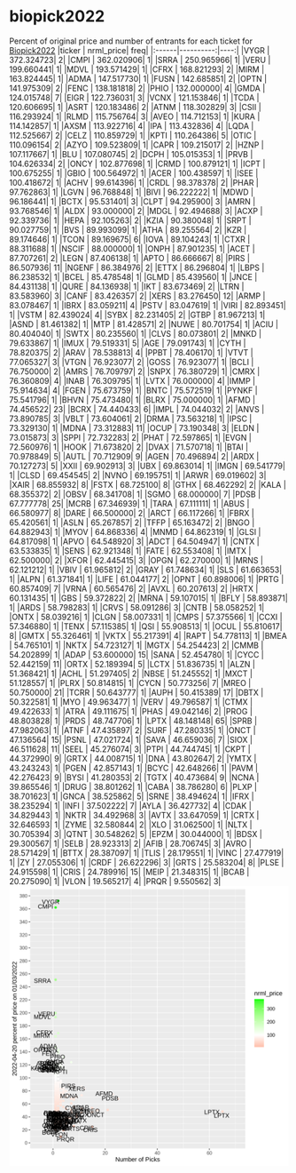 # biopick2022
Percent of original price and number of entrants for each ticket for [Biopick2022](https://twitter.com/hashtag/Biopick2022)
|ticker | nrml_price| freq|
|:------|----------:|----:|
|VYGR   | 372.324723|    2|
|CMPI   | 362.020906|    1|
|SRRA   | 250.965966|    1|
|VERU   | 199.660441|    1|
|MDVL   | 193.571429|    1|
|CFRX   | 168.821293|    2|
|MIRM   | 163.824445|    1|
|ADMA   | 147.517730|    1|
|FUSN   | 142.685851|    2|
|OPTN   | 141.975309|    2|
|FENC   | 138.181818|    2|
|PHIO   | 132.000000|    4|
|GMDA   | 124.015748|    7|
|EIGR   | 122.736031|    3|
|VCNX   | 121.153846|    1|
|TCDA   | 120.606695|    1|
|ASRT   | 120.183486|    2|
|ATNM   | 118.302829|    3|
|CSII   | 116.293924|    1|
|RLMD   | 115.756764|    3|
|AVEO   | 114.712153|    1|
|KURA   | 114.142857|    1|
|AXSM   | 113.922716|    4|
|IPA    | 113.432836|    4|
|LQDA   | 112.525667|    2|
|CELZ   | 110.859729|    1|
|KPTI   | 110.264386|    5|
|OTIC   | 110.096154|    2|
|AZYO   | 109.523809|    1|
|CAPR   | 109.215017|    2|
|HZNP   | 107.117667|    1|
|BLU    | 107.080745|    2|
|DCPH   | 105.015353|    1|
|PRVB   | 104.626334|    2|
|ONCY   | 102.877698|    1|
|CRMD   | 100.879121|    1|
|ICPT   | 100.675255|    1|
|GBIO   | 100.564972|    1|
|ACER   | 100.438597|    1|
|ISEE   | 100.418672|    1|
|ACHV   |  99.614396|    1|
|CRDL   |  98.378378|    2|
|PHAR   |  97.762863|    1|
|LGVN   |  96.768848|    1|
|BIVI   |  96.222222|    1|
|MDWD   |  96.186441|    1|
|BCTX   |  95.531401|    3|
|CLPT   |  94.295900|    3|
|AMRN   |  93.768546|    1|
|ALDX   |  93.000000|    2|
|MDGL   |  92.494688|    3|
|ACXP   |  92.339736|    1|
|HEPA   |  92.105263|    2|
|KZIA   |  90.380048|    1|
|SRPT   |  90.027759|    1|
|BVS    |  89.993099|    1|
|ATHA   |  89.255564|    2|
|KZR    |  89.174646|    1|
|TCON   |  89.169675|    6|
|IOVA   |  89.104243|    1|
|CTXR   |  88.311688|    1|
|NSCIF  |  88.000000|    1|
|ONPH   |  87.901235|    1|
|ACET   |  87.707261|    2|
|LEGN   |  87.406138|    1|
|APTO   |  86.666667|    8|
|PIRS   |  86.507936|   11|
|NGENF  |  86.384976|    2|
|ETTX   |  86.296804|    1|
|LBPS   |  86.238532|    1|
|BCEL   |  85.478548|    1|
|GLMD   |  85.439560|    1|
|JNCE   |  84.431138|    1|
|QURE   |  84.136938|    1|
|IKT    |  83.673469|    2|
|LTRN   |  83.583960|    3|
|CANF   |  83.426357|    2|
|XERS   |  83.276450|   12|
|ARMP   |  83.078467|    1|
|IBRX   |  83.059211|    4|
|PSTV   |  83.047619|    1|
|VIRI   |  82.893451|    1|
|VSTM   |  82.439024|    4|
|SYBX   |  82.231405|    2|
|GTBP   |  81.967213|    1|
|ASND   |  81.461382|    1|
|MTP    |  81.428571|    2|
|NUWE   |  80.701754|    1|
|ACIU   |  80.404040|    1|
|SWTX   |  80.235560|    1|
|CLVS   |  80.073801|    2|
|MNKD   |  79.633867|    1|
|IMUX   |  79.519331|    5|
|AGE    |  79.091743|    1|
|CYTH   |  78.820375|    2|
|ARAV   |  78.538813|    4|
|PPBT   |  78.406170|    1|
|VTVT   |  77.065327|    3|
|VTGN   |  76.923077|    2|
|GOSS   |  76.923077|    1|
|BCLI   |  76.750000|    2|
|AMRS   |  76.709797|    2|
|SNPX   |  76.380729|    1|
|CMRX   |  76.360809|    4|
|INAB   |  76.309795|    1|
|LVTX   |  76.000000|    4|
|IMMP   |  75.914634|    4|
|FGEN   |  75.673759|    1|
|BNTC   |  75.572519|    1|
|PYNKF  |  75.541796|    1|
|BHVN   |  75.473480|    1|
|BLRX   |  75.000000|    1|
|AFMD   |  74.456522|   23|
|BCRX   |  74.440433|    6|
|IMPL   |  74.044032|    2|
|ANVS   |  73.890785|    3|
|VBLT   |  73.604061|    2|
|DRMA   |  73.563218|    1|
|IPSC   |  73.329130|    1|
|MDNA   |  73.312883|   11|
|OCUP   |  73.190348|    3|
|ELDN   |  73.015873|    3|
|SPPI   |  72.732283|    2|
|PHAT   |  72.597865|    1|
|EVGN   |  72.560976|    1|
|HOOK   |  71.673820|    2|
|DVAX   |  71.570718|    1|
|BTAI   |  70.978849|    5|
|AUTL   |  70.712909|    9|
|AGEN   |  70.496894|    2|
|ARDX   |  70.127273|    5|
|XXII   |  69.902913|    3|
|UBX    |  69.863014|    1|
|IMGN   |  69.541779|    1|
|CLSD   |  69.454545|    2|
|NVNO   |  69.195751|    1|
|ARWR   |  69.019602|    3|
|XAIR   |  68.855932|    8|
|FSTX   |  68.725100|    8|
|GTHX   |  68.462292|    2|
|KALA   |  68.355372|    2|
|OBSV   |  68.341708|    1|
|SGMO   |  68.000000|    7|
|PDSB   |  67.777778|   25|
|MCRB   |  67.346939|    1|
|TARA   |  67.111111|    1|
|ABUS   |  66.580977|    8|
|DARE   |  66.500000|    2|
|ARCT   |  66.117266|    1|
|FBRX   |  65.420561|    1|
|ASLN   |  65.267857|    2|
|TFFP   |  65.163472|    2|
|BNGO   |  64.882943|    1|
|MYOV   |  64.868336|    4|
|MNMD   |  64.862319|    1|
|GLSI   |  64.817098|    1|
|APVO   |  64.548920|    3|
|ADCT   |  64.504947|    1|
|CNTX   |  63.533835|    1|
|SENS   |  62.921348|    1|
|FATE   |  62.553408|    1|
|IMTX   |  62.500000|    2|
|XFOR   |  62.445415|    3|
|OPGN   |  62.270000|    1|
|MRNS   |  62.121212|    1|
|VBIV   |  61.965812|    2|
|GRAY   |  61.748634|    1|
|SLS    |  61.663653|    1|
|ALPN   |  61.371841|    1|
|LIFE   |  61.044177|    2|
|OPNT   |  60.898006|    1|
|PRTG   |  60.857409|    7|
|VRNA   |  60.565476|    2|
|AVXL   |  60.207613|    2|
|HRTX   |  60.131435|    1|
|GBS    |  59.372822|    2|
|MRNA   |  59.107015|    1|
|BFLY   |  58.893871|    1|
|ARDS   |  58.798283|    1|
|CRVS   |  58.091286|    3|
|CNTB   |  58.058252|    1|
|ONTX   |  58.039216|    1|
|CLGN   |  58.007331|    1|
|CMPS   |  57.375566|    1|
|CCXI   |  57.346880|    1|
|TENX   |  57.115385|    1|
|QSI    |  55.908513|    1|
|OCUL   |  55.810617|    8|
|GMTX   |  55.326461|    1|
|VKTX   |  55.217391|    4|
|RAPT   |  54.778113|    1|
|BMEA   |  54.765101|    1|
|NKTX   |  54.723127|    1|
|MGTX   |  54.254423|    2|
|CMMB   |  54.202899|    1|
|ADAP   |  53.600000|   15|
|SANA   |  52.454780|    1|
|CYCC   |  52.442159|   11|
|ORTX   |  52.189394|    5|
|LCTX   |  51.836735|    1|
|ALZN   |  51.368421|    1|
|ACHL   |  51.297405|    2|
|NBSE   |  51.245552|    1|
|MXCT   |  51.128557|    1|
|PLRX   |  50.814815|    1|
|CYCN   |  50.773256|    7|
|MREO   |  50.750000|   21|
|TCRR   |  50.643777|    1|
|AUPH   |  50.415389|   17|
|DBTX   |  50.322581|    1|
|MYO    |  49.963477|    1|
|VERV   |  49.796587|    1|
|CTMX   |  49.422633|    1|
|ATRA   |  49.111675|    1|
|PHAS   |  49.042146|    2|
|PROG   |  48.803828|    1|
|PRDS   |  48.747706|    1|
|LPTX   |  48.148148|   65|
|SPRB   |  47.982063|    1|
|ATNF   |  47.435897|    2|
|SURF   |  47.280335|    1|
|ONCT   |  47.136564|   15|
|PSNL   |  47.021724|    1|
|SAVA   |  46.659036|    7|
|SIOX   |  46.511628|   11|
|SEEL   |  45.276074|    3|
|PTPI   |  44.744745|    1|
|CKPT   |  44.372990|    9|
|GRTX   |  44.008715|    1|
|DNA    |  43.802647|    2|
|YMTX   |  43.243243|    1|
|PGEN   |  42.857143|    1|
|BCYC   |  42.648266|    1|
|PAVM   |  42.276423|    9|
|BYSI   |  41.280353|    2|
|TGTX   |  40.473684|    9|
|NCNA   |  39.865546|    1|
|DRUG   |  38.801262|    1|
|CABA   |  38.786280|    6|
|PLXP   |  38.701623|    1|
|GNCA   |  38.525862|    5|
|SRNE   |  38.494624|    1|
|IFRX   |  38.235294|    1|
|INFI   |  37.502222|    7|
|AYLA   |  36.427732|    4|
|CDAK   |  34.829443|    1|
|NKTR   |  34.492968|    3|
|AVTX   |  33.647059|    1|
|CRTX   |  32.646593|    1|
|ZYME   |  32.580844|    2|
|XLO    |  31.062500|    1|
|NLTX   |  30.705394|    3|
|QTNT   |  30.548262|    5|
|EPZM   |  30.044000|    1|
|BDSX   |  29.300567|    1|
|SELB   |  28.923313|    2|
|AFIB   |  28.706745|    3|
|AVRO   |  28.571429|    1|
|BTTX   |  28.387097|    1|
|TLIS   |  28.179551|    1|
|VINC   |  27.477919|    1|
|ZY     |  27.055306|    1|
|CRDF   |  26.622296|    3|
|GRTS   |  25.583204|    8|
|PLSE   |  24.915598|    1|
|CRIS   |  24.789916|   15|
|MEIP   |  21.348315|    1|
|BCAB   |  20.275090|    1|
|VLON   |  19.565217|    4|
|PRQR   |   9.550562|    3|
![retvspicks](biopicks.png?raw=true)
